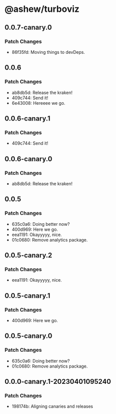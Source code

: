 # @ashew/turboviz

## 0.0.7-canary.0

### Patch Changes

- 86f35fd: Moving things to devDeps.

## 0.0.6

### Patch Changes

- ab8db5d: Release the kraken!
- 409c744: Send it!
- 6e43008: Hereeee we go.

## 0.0.6-canary.1

### Patch Changes

- 409c744: Send it!

## 0.0.6-canary.0

### Patch Changes

- ab8db5d: Release the kraken!

## 0.0.5

### Patch Changes

- 635c0a6: Doing better now?
- 400d969: Here we go.
- eea1191: Okayyyyy, nice.
- 01c0680: Remove analytics package.

## 0.0.5-canary.2

### Patch Changes

- eea1191: Okayyyyy, nice.

## 0.0.5-canary.1

### Patch Changes

- 400d969: Here we go.

## 0.0.5-canary.0

### Patch Changes

- 635c0a6: Doing better now?
- 01c0680: Remove analytics package.

## 0.0.0-canary.1-20230401095240

### Patch Changes

- 198174b: Aligning canaries and releases
